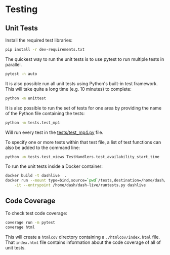 # Testing

## Unit Tests

Install the required test libraries:

```sh
pip install -r dev-requirements.txt
```

The quickest way to run the unit tests is to use pytest to run
multiple tests in parallel.

```sh
pytest -n auto
```

It is also possible run all unit tests using Python's built-in test
framework. This will take quite a long time (e.g. 10 minutes) to
complete:

```sh
python -m unittest
```

It is also possible to run the set of tests for one area by providing
the name of the Python file containing the tests:

```sh
python -m tests.test_mp4
```

Will run every test in the [tests/test_mp4.py](./tests/test_mp4.py) file.

To specify one or more tests within that test file, a list of test
functions can also be added to the command line:

```sh
python -m tests.test_views TestHandlers.test_availability_start_time
```

To run the unit tests inside a Docker container:

```sh
docker build -t dashlive  .
docker run --mount type=bind,source=`pwd`/tests,destination=/home/dash/dash-live/tests \
    -it --entrypoint /home/dash/dash-live/runtests.py dashlive
```

## Code Coverage

To check test code coverage:

```sh
coverage run -m pytest
coverage html
```

This will create a `htmlcov` directory containing a `./htmlcov/index.html`
file. That `index.html` file contains information about the code coverage
of all of unit tests.
